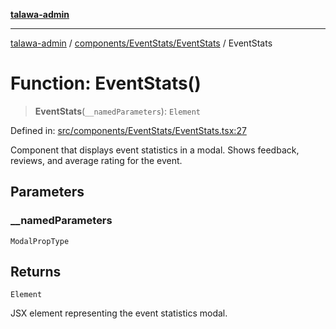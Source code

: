 [**talawa-admin**](../../../../README.md)

***

[talawa-admin](../../../../README.md) / [components/EventStats/EventStats](../README.md) / EventStats

# Function: EventStats()

> **EventStats**(`__namedParameters`): `Element`

Defined in: [src/components/EventStats/EventStats.tsx:27](https://github.com/gautam-divyanshu/talawa-admin/blob/9fec1eef6a4674b14f6abe30e3be3844537d8dc2/src/components/EventStats/EventStats.tsx#L27)

Component that displays event statistics in a modal.
Shows feedback, reviews, and average rating for the event.

## Parameters

### \_\_namedParameters

`ModalPropType`

## Returns

`Element`

JSX element representing the event statistics modal.
